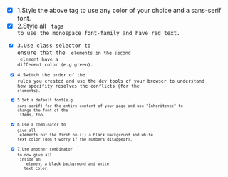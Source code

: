 - [x] 1.Style the above tag to use any color of your choice and a sans-serif font.
- [x] 2.Style all <code> tags to use the monospace font-family and have red text.
- [x] 3.Use class selector to ensure that the <code> elements in the second <li> element have a different color (e.g green).
- [x] 4.Switch the order of the rules you created and use the dev tools of your browser to understand how specifity resolves the conflicts (for the <code> elements).
- [x] 5.Set a default font(e.g sans-serif) for the entire content of your page and use "Inheritence" to change the font of the <li> items, too.
- [x] 6.Use a combinator to give all <li> elements but the first on (!) a black background and white text color (don't worry if the numbers disappear).
- [x] 7.Use another combinator to now give all <li> inside an <ol> element a black background and white text color.